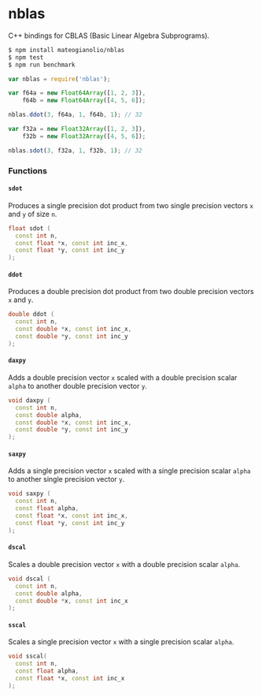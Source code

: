 # nblas

C++ bindings for CBLAS (Basic Linear Algebra Subprograms).

```bash
$ npm install mateogianolio/nblas
$ npm test
$ npm run benchmark
```

```javascript
var nblas = require('nblas');

var f64a = new Float64Array([1, 2, 3]),
    f64b = new Float64Array([4, 5, 6]);

nblas.ddot(3, f64a, 1, f64b, 1); // 32

var f32a = new Float32Array([1, 2, 3]),
    f32b = new Float32Array([4, 5, 6]);

nblas.sdot(3, f32a, 1, f32b, 1); // 32
```

### Functions

#### **`sdot`**

Produces a single precision dot product from two single precision vectors `x` and `y` of size `n`.

```cpp
float sdot (
  const int n,
  const float *x, const int inc_x,
  const float *y, const int inc_y
);
```

#### **`ddot`**

Produces a double precision dot product from two double precision vectors `x` and `y`.

```cpp
double ddot (
  const int n,
  const double *x, const int inc_x,
  const double *y, const int inc_y
);
```

#### **`daxpy`**

Adds a double precision vector `x` scaled with a double precision scalar `alpha` to another double precision vector `y`.

```cpp
void daxpy (
  const int n,
  const double alpha,
  const double *x, const int inc_x,
  const double *y, const int inc_y
);
```

#### **`saxpy`**

Adds a single precision vector `x` scaled with a single precision scalar `alpha` to another single precision vector `y`.

```cpp
void saxpy (
  const int n,
  const float alpha,
  const float *x, const int inc_x,
  const float *y, const int inc_y
);
```

#### **`dscal`**

Scales a double precision vector `x` with a double precision scalar `alpha`.

```cpp
void dscal (
  const int n,
  const double alpha,
  const double *x, const int inc_x
);
```

#### **`sscal`**

Scales a single precision vector `x` with a single precision scalar `alpha`.

```cpp
void sscal(
  const int n,
  const float alpha,
  const float *x, const int inc_x
);
```
